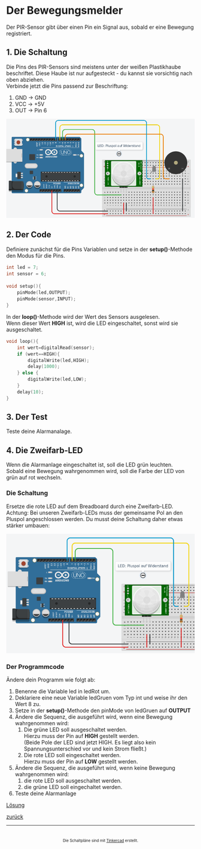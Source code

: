 # Der Bewegungsmelder
Der PIR-Sensor gibt über einen Pin ein Signal aus, sobald er eine Bewegung registriert.
## 1. Die Schaltung
Die Pins des PIR-Sensors sind meistens unter der weißen Plastikhaube beschriftet. Diese Haube ist nur aufgesteckt - du kannst sie vorsichtig nach oben abziehen.  
Verbinde jetzt die Pins passend zur Beschriftung:
1. GND -> GND
2. VCC -> +5V
3. OUT -> Pin 6
   
![Alt text](../03/Screenshot_1.png)

## 2. Der Code
Definiere zunächst für die Pins Variablen und setze in der  **setup()**-Methode den Modus für die Pins.
```C++
int led = 7;
int sensor = 6;

void setup(){
    pinMode(led,OUTPUT);
    pinMode(sensor,INPUT);
}

```
In der **loop()**-Methode wird der Wert des Sensors ausgelesen.  
Wenn dieser Wert **HIGH** ist, wird die LED eingeschaltet, sonst wird sie ausgeschaltet.
```C++
void loop(){
    int wert=digitalRead(sensor);
    if (wert==HIGH){
        digitalWrite(led,HIGH);
        delay(1000);
    } else {
        digitalWrite(led,LOW);
    }
    delay(10);
}
``` 
## 3. Der Test
Teste deine Alarmanalage. 

## 4. Die Zweifarb-LED
Wenn die Alarmanlage eingeschaltet ist, soll die LED grün leuchten.  
Sobald eine Bewegung wahrgenommen wird, soll die Farbe der LED von grün auf rot wechseln.  
### Die Schaltung
Ersetze die rote LED auf dem Breadboard durch eine Zweifarb-LED.  
Achtung: Bei unseren Zweifarb-LEDs muss der gemeinsame Pol an den Pluspol angeschlossen werden. Du musst deine Schaltung daher etwas stärker umbauen:  
  
![Alt text](Screenshot_2.png)
### Der Programmcode
Ändere dein Programm wie folgt ab:
1. Benenne die Variable led in ledRot um.
2. Deklariere eine neue Variable ledGruen vom Typ int und weise ihr den Wert 8 zu.
3. Setze in der **setup()**-Methode den pinMode von ledGruen auf **OUTPUT**
4. Ändere die Sequenz, die ausgeführt wird, wenn eine Bewegung wahrgenommen wird:
   1. Die grüne LED soll ausgeschaltet werden.  
      Hierzu muss der Pin auf **HIGH** gestellt werden.  
      (Beide Pole der LED sind jetzt HIGH. Es liegt also kein Spannungsunterschied vor und kein Strom fließt.)
   2. Die rote LED soll eingeschaltet werden.  
   Hierzu muss der Pin auf **LOW** gestellt werden.
5. Ändere die Sequenz, die ausgeführt wird, wenn keine Bewegung wahrgenommen wird:
   1. die rote LED soll ausgeschaltet werden.
   2. die grüne LED soll eingechaltet werden.
6. Teste deine Alarmanlage


[Lösung](loesung.html)  

[zurück](../index.html)

***

<footer style="font-size:x-small;text-align: center;
    padding: 10px;
    margin: 10px;
    height: 10%;
    ">


  Die Schaltpläne sind mit <a href="https://www.tinkercad.com/dashboard">Tinkercad</a> erstellt. 
</footer>